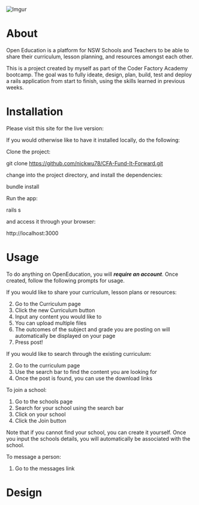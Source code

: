![Imgur](http://i.imgur.com/QJvxqa5.png)

# About
Open Education is a platform for NSW Schools and Teachers to be able to share their curriculum, lesson planning, and resources amongst each other.

This is a project created by myself as part of the Coder Factory Academy bootcamp. The goal was to fully ideate, design, plan, build, test and deploy a rails application from start to finish, using the skills learned in previous weeks.

# Installation

Please visit this site for the live version:

If you would otherwise like to have it installed locally, do the following:

Clone the project:

git clone https://github.com/nickwu78/CFA-Fund-It-Forward.git

change into the project directory, and install the dependencies:

bundle install

Run the app:

rails s

and access it through your browser:

http://localhost:3000

# Usage

To do anything on OpenEducation, you will ***require an account***. Once created, follow the following prompts for usage.

If you would like to share your curriculum, lesson plans or resources:

2. Go to the Curriculum page
3. Click the new Curriculum button
4. Input any content you would like to
  5. You can upload multiple files
  6. The outcomes of the subject and grade you are posting on will automatically be displayed on your page
5. Press post!

If you would like to search through the existing curriculum:

2. Go to the curriculum page
3. Use the search bar to find the content you are looking for
4. Once the post is found, you can use the download links

To join a school:

1. Go to the schools page
2. Search for your school using the search bar
3. Click on your school
4. Click the Join button

Note that if you cannot find your school, you can create it yourself. Once you input the schools details, you will automatically be associated with the school.

To message a person:

1. Go to the messages link

# Design
